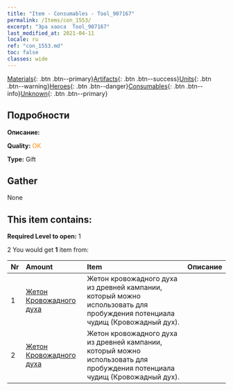 ```yaml
---
title: "Item - Consumables - Tool_907167"
permalink: /Items/con_1553/
excerpt: "Эра хаоса  Tool_907167"
last_modified_at: 2021-04-11
locale: ru
ref: "con_1553.md"
toc: false
classes: wide
---
```

 [Materials](/ru/Items/){: .btn .btn--primary}[Artifacts](/ru/Items/Artifacts/){: .btn .btn--success}[Units](/ru/Items/Units/){: .btn .btn--warning}[Heroes](/ru/Items/Heroes/){: .btn .btn--danger}[Consumables](/ru/Items/Consumables/){: .btn .btn--info}[Unknown](/ru/Items/Unknown/){: .btn .btn--primary}

## Подробности
 **Описание:** 

 **Quality:** <span style="color: #FF8C00">OK</span>

 **Type:** Gift

## Gather

  None

## This item contains:

 **Required Level to open:** 1

 2 You would get **1** item  from:

  | Nr | Amount |     Item    | Описание |
  |:---|:-------|:------------|:-----------:|
  | 1 | [Жетон Кровожадного духа](/ru/Items/con_982/) | Жетон кровожадного духа из древней кампании, который можно использовать для пробуждения потенциала чудищ (Кровожадный дух). | 
  | 2 | [Жетон Кровожадного духа](/ru/Items/con_982/) | Жетон кровожадного духа из древней кампании, который можно использовать для пробуждения потенциала чудищ (Кровожадный дух). | 

